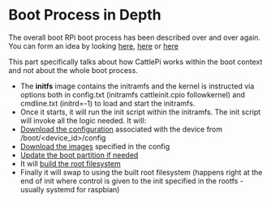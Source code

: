# Boot Process in Depth
The overall boot RPi boot process has been described over and over again. You can form an idea by looking [here](https://raspberrypi.stackexchange.com/questions/10442/what-is-the-boot-sequence), [here](https://wiki.beyondlogic.org/index.php?title=Understanding_RaspberryPi_Boot_Process) or [here](https://www.raspberrypi.org/documentation/hardware/raspberrypi/bootmodes/bootflow.md)

This part specifically talks about how CattlePi works within the boot context and not about the whole boot process.

 * The **initfs** image contains the initramfs and the kernel is instructed via options both in config.txt (initramfs cattleinit.cpio followkernel) and cmdline.txt (initrd=-1) to load and start the initramfs. 
 * Once it starts, it will run the init script within the initramfs. The init script will invoke all the logic needed. It will:
 * [Download the configuration](https://github.com/cattlepi/cattlepi/blob/2168b9a0ca742d87dd63b6c8ca13dcd6b2254b44/builder/resources/usr/share/initramfs-tools/scripts/cattlepi-base/helpers#L116) associated with the device from <endpoint>/boot/<device_id>/config
 * [Download the images](https://github.com/cattlepi/cattlepi/blob/2168b9a0ca742d87dd63b6c8ca13dcd6b2254b44/builder/resources/usr/share/initramfs-tools/scripts/cattlepi-base/helpers#L130) specified in the config
 * [Update the boot partition if needed](https://github.com/cattlepi/cattlepi/blob/2168b9a0ca742d87dd63b6c8ca13dcd6b2254b44/builder/resources/usr/share/initramfs-tools/scripts/cattlepi-base/helpers#L152)
 * It will [build the root filesystem](https://github.com/cattlepi/cattlepi/blob/2168b9a0ca742d87dd63b6c8ca13dcd6b2254b44/builder/resources/usr/share/initramfs-tools/scripts/cattlepi-base/helpers#L166)
 * Finally it will swap to using the built root filesystem (happens right at the end of init where control is given to the init specified in the rootfs - usually systemd for raspbian)